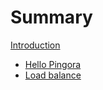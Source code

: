 # Summary

[Introduction](README.md)

- [Hello Pingora](step1/README.md)
- [Load balance](step2/README.md)
